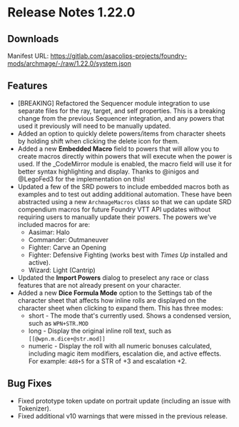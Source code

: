 # Release Notes 1.22.0

## Downloads

Manifest URL: https://gitlab.com/asacolips-projects/foundry-mods/archmage/-/raw/1.22.0/system.json

## Features

- [BREAKING] Refactored the Sequencer module integration to use separate files
  for the ray, target, and self properties. This is a breaking change from the
  previous Sequencer integration, and any powers that used it previously will
  need to be manually updated.
- Added an option to quickly delete powers/items from character sheets by
  holding shift when clicking the delete icon for them.
- Added a new **Embedded Macro** field to powers that will allow you to create
  macros directly within powers that will execute when the power is used. If
  the _CodeMirror module is enabled, the macro field will use it for better
  syntax highlighting and display. Thanks to @inigos and @LegoFed3 for the
  implementation on this!
- Updated a few of the SRD powers to include embedded macros both as examples
  and to test out adding additional automation. These have been abstracted using
  a new `ArchmageMacros` class so that we can update SRD compendium macros for
  future Foundry VTT API updates without requiring users to manually update
  their powers. The powers we've included macros for are:
    - Aasimar: Halo
    - Commander: Outmaneuver
    - Fighter: Carve an Opening
    - Fighter: Defensive Fighting (works best with _Times Up_ installed and active).
    - Wizard: Light (Cantrip)
- Updated the **Import Powers** dialog to preselect any race or class features
  that are not already present on your character.
- Added a new **Dice Formula Mode** option to the Settings tab of the character
  sheet that affects how inline rolls are displayed on the character sheet when
  clicking to expand them. This has three modes:
    - short - The mode that's currently used. Shows a condensed version, such
      as `WPN+STR.MOD`
    - long - Display the original inline roll text, such as
      `[[@wpn.m.dice+@str.mod]]`
    - numeric - Display the roll with all numeric bonuses calculated,
      including magic item modifiers, escalation die, and active effects.
      For example: `4d8+5` for a STR of +3 and escalation +2.

## Bug Fixes

- Fixed prototype token update on portrait update (including an issue with Tokenizer).
- Fixed additional v10 warnings that were missed in the previous release.
